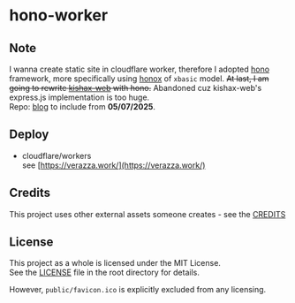 # hono-worker

## Note
I wanna create static site in cloudflare worker, therefore I adopted [hono](https://hono.dev/) framework, more specifically using [honox](https://github.com/honojs/honox) of `xbasic` model. ~~At last, I am going to rewrite [kishax-web](https://github.com/verazza/kishax-web) with hono.~~ Abandoned cuz kishax-web's express.js implementation is too huge.  
Repo: [blog](https://github.com/verazza/blog) to include from __05/07/2025__.

## Deploy
- cloudflare/workers  
see [https://verazza.work/](https://verazza.work/)

## Credits
This project uses other external assets someone creates - see the [CREDITS](CREDITS)

## License
This project as a whole is licensed under the MIT License.  
See the [LICENSE](LICENSE) file in the root directory for details.  
  
However, `public/favicon.ico` is explicitly excluded from any licensing.
